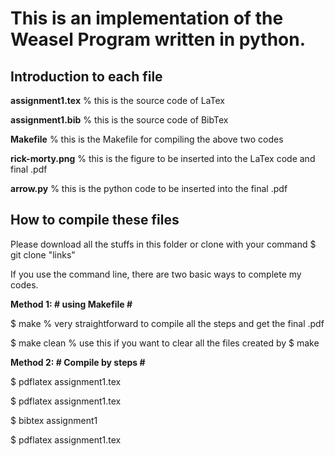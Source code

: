 
# This is an implementation of the Weasel Program written in python. #

## Introduction to each file
**assignment1.tex** % this is the source code of LaTex

**assignment1.bib** % this is the source code of BibTex

**Makefile** % this is the Makefile for compiling the above two codes

**rick-morty.png** % this is the figure to be inserted into the LaTex code and final .pdf

**arrow.py** % this is the python code to be inserted into the final .pdf

## How to compile these files
Please download all the stuffs in this folder or clone with your command 
$ git clone "links"

If you use the command line, there are two basic ways to complete my codes.

__Method 1: # using Makefile #__

$ make % very straightforward to compile all the steps and get the final .pdf

$ make clean % use this if you want to clear all the files created by $ make

__Method 2: # Compile by steps #__

$ pdflatex assignment1.tex

$ pdflatex assignment1.tex

$ bibtex assignment1 

$ pdflatex assignment1.tex
